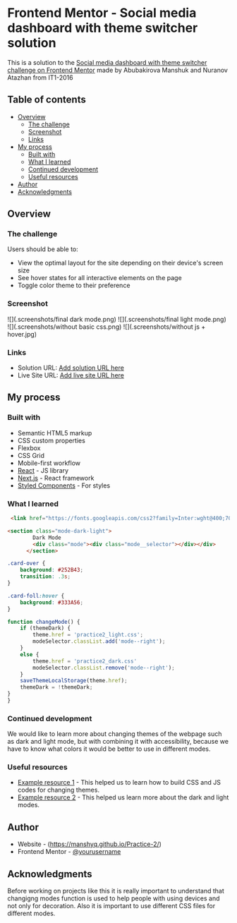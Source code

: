 # Frontend Mentor - Social media dashboard with theme switcher solution

This is a solution to the [Social media dashboard with theme switcher challenge on Frontend Mentor](https://www.frontendmentor.io/challenges/social-media-dashboard-with-theme-switcher-6oY8ozp_H) made by Abubakirova Manshuk and Nuranov Atazhan from IT1-2016

## Table of contents

- [Overview](#overview)
  - [The challenge](#the-challenge)
  - [Screenshot](#screenshot)
  - [Links](#links)
- [My process](#my-process)
  - [Built with](#built-with)
  - [What I learned](#what-i-learned)
  - [Continued development](#continued-development)
  - [Useful resources](#useful-resources)
- [Author](#author)
- [Acknowledgments](#acknowledgments)


## Overview

### The challenge

Users should be able to:

- View the optimal layout for the site depending on their device's screen size
- See hover states for all interactive elements on the page
- Toggle color theme to their preference

### Screenshot

![](.screenshots/final dark mode.png)
![](.screenshots/final light mode.png)
![](.screenshots/without basic css.png)
![](.screenshots/without js + hover.jpg)


### Links

- Solution URL: [Add solution URL here](https://your-solution-url.com)
- Live Site URL: [Add live site URL here](https://your-live-site-url.com)

## My process

### Built with

- Semantic HTML5 markup
- CSS custom properties
- Flexbox
- CSS Grid
- Mobile-first workflow
- [React](https://reactjs.org/) - JS library
- [Next.js](https://nextjs.org/) - React framework
- [Styled Components](https://styled-components.com/) - For styles


### What I learned



```html
 <link href="https://fonts.googleapis.com/css2?family=Inter:wght@400;700&display=swap" rel="stylesheet">

<section class="mode-dark-light">
        Dark Mode
        <div class="mode"><div class="mode__selector"></div></div>
      </section>
```
```css
.card-over {
    background: #252B43;
    transition: .3s;
}

.card-foll:hover {
    background: #333A56;
}
```
```js
function changeMode() {
    if (themeDark) {
        theme.href = 'practice2_light.css';
        modeSelector.classList.add('mode--right');
    }
    else {
        theme.href = 'practice2_dark.css'
        modeSelector.classList.remove('mode--right');
    }
    saveThemeLocalStorage(theme.href);
    themeDark = !themeDark;
}
}
```



### Continued development

We would like to learn more about changing themes of the webpage such as dark and light mode, but with combining it with accessibility, because we have to know what colors it would be better to use in different modes.

### Useful resources

- [Example resource 1](https://stackoverflow.com/questions/8796107/how-to-make-changeable-themes-using-css-and-javascript) - This helped us to learn how to build CSS and JS codes for changing themes.
- [Example resource 2](https://levelup.gitconnected.com/why-dark-mode-causes-more-accessibility-issues-than-it-solves-d2f8359bb46a) - This helped us learn more about the dark and light modes.

## Author

- Website - (https://manshyq.github.io/Practice-2/)
- Frontend Mentor - [@yourusername](https://www.frontendmentor.io/profile/manshyq)


## Acknowledgments
Before working on projects like this it is really important to understand that changigng modes function is used to help people with using devices and not only for decoration. Also it is important to use different CSS files for different modes.
